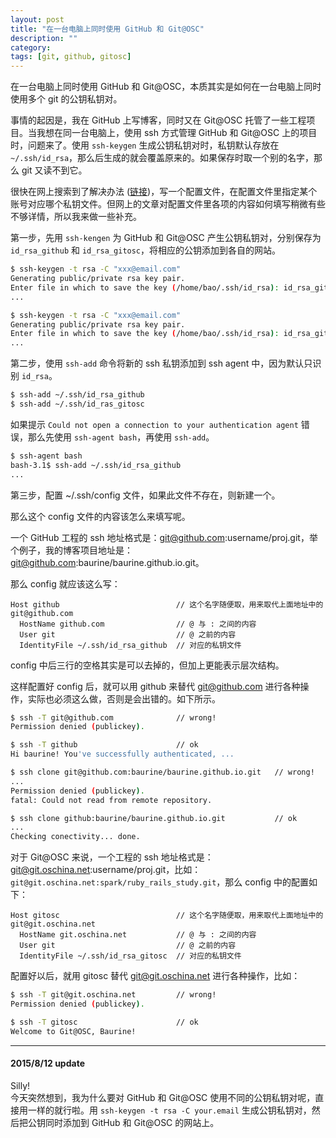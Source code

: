 ```yaml
---
layout: post
title: "在一台电脑上同时使用 GitHub 和 Git@OSC"
description: ""
category: 
tags: [git, github, gitosc]
---
```


在一台电脑上同时使用 GitHub 和 Git@OSC，本质其实是如何在一台电脑上同时使用多个 git 的公钥私钥对。

事情的起因是，我在 GitHub 上写博客，同时又在 Git@OSC 托管了一些工程项目。当我想在同一台电脑上，使用 ssh 方式管理 GitHub 和 Git@OSC 上的项目时，问题来了。使用 `ssh-keygen` 生成公钥私钥对时，私钥默认存放在 `~/.ssh/id_rsa`，那么后生成的就会覆盖原来的。如果保存时取一个别的名字，那么 git 又读不到它。

很快在网上搜索到了解决办法 ([链接](http://www.cnblogs.com/BeginMan/p/3548139.html))，写一个配置文件，在配置文件里指定某个账号对应哪个私钥文件。但网上的文章对配置文件里各项的内容如何填写稍微有些不够详情，所以我来做一些补充。

第一步，先用 `ssh-kengen` 为 GitHub 和 Git@OSC 产生公钥私钥对，分别保存为 `id_rsa_github` 和 `id_rsa_gitosc`，将相应的公钥添加到各自的网站。

```bash
$ ssh-keygen -t rsa -C "xxx@email.com"
Generating public/private rsa key pair.
Enter file in which to save the key (/home/bao/.ssh/id_rsa): id_rsa_github
...

$ ssh-keygen -t rsa -C "xxx@email.com"
Generating public/private rsa key pair.
Enter file in which to save the key (/home/bao/.ssh/id_rsa): id_rsa_gitosc
...
```

第二步，使用 `ssh-add` 命令将新的 ssh 私钥添加到 ssh agent 中，因为默认只识别 `id_rsa`。

```bash
$ ssh-add ~/.ssh/id_rsa_github
$ ssh-add ~/.ssh/id_ras_gitosc
```

如果提示 `Could not open a connection to your authentication agent` 错误，那么先使用 `ssh-agent bash`，再使用 `ssh-add`。

```bash
$ ssh-agent bash
bash-3.1$ ssh-add ~/.ssh/id_rsa_github
...
```

第三步，配置 ~/.ssh/config 文件，如果此文件不存在，则新建一个。

那么这个 config 文件的内容该怎么来填写呢。

一个 GitHub 工程的 ssh 地址格式是：git@github.com:username/proj.git，举个例子，我的博客项目地址是：git@github.com:baurine/baurine.github.io.git。

那么 config 就应该这么写：

```
Host github                          // 这个名字随便取，用来取代上面地址中的 git@github.com
  HostName github.com                // @ 与 : 之间的内容
  User git                           // @ 之前的内容
  IdentityFile ~/.ssh/id_rsa_github  // 对应的私钥文件
```

config 中后三行的空格其实是可以去掉的，但加上更能表示层次结构。

这样配置好 config 后，就可以用 github 来替代 git@github.com 进行各种操作，实际也必须这么做，否则是会出错的。如下所示。

```bash
$ ssh -T git@github.com              // wrong!
Permission denied (publickey).

$ ssh -T github                      // ok
Hi baurine! You've successfully authenticated, ...
```

```bash
$ ssh clone git@github.com:baurine/baurine.github.io.git   // wrong!
...
Permission denied (publickey).
fatal: Could not read from remote repository.

$ ssh clone github:baurine/baurine.github.io.git           // ok
...
Checking conectivity... done.
```

对于 Git@OSC 来说，一个工程的 ssh 地址格式是：git@git.oschina.net:username/proj.git，比如：`git@git.oschina.net:spark/ruby_rails_study.git`，那么 config 中的配置如下：

```
Host gitosc                          // 这个名字随便取，用来取代上面地址中的 git@git.oschina.net
  HostName git.oschina.net           // @ 与 : 之间的内容
  User git                           // @ 之前的内容
  IdentityFile ~/.ssh/id_rsa_gitosc  // 对应的私钥文件
```

配置好以后，就用 gitosc 替代 git@git.oschina.net 进行各种操作，比如：

```bash
$ ssh -T git@git.oschina.net         // wrong!
Permission denied (publickey).

$ ssh -T gitosc                      // ok
Welcome to Git@OSC, Baurine!
```

--------------------

#### 2015/8/12 update

Silly!  
今天突然想到，我为什么要对 GitHub 和 Git@OSC 使用不同的公钥私钥对呢，直接用一样的就行啦。用 `ssh-keygen -t rsa -C your.email` 生成公钥私钥对，然后把公钥同时添加到 GitHub 和 Git@OSC 的网站上。

